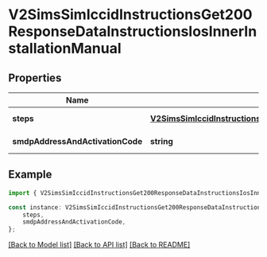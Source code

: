 # V2SimsSimIccidInstructionsGet200ResponseDataInstructionsIosInnerInstallationManual


## Properties

Name | Type | Description | Notes
------------ | ------------- | ------------- | -------------
**steps** | [**V2SimsSimIccidInstructionsGet200ResponseDataInstructionsIosInnerInstallationManualSteps**](V2SimsSimIccidInstructionsGet200ResponseDataInstructionsIosInnerInstallationManualSteps.md) |  | [default to undefined]
**smdpAddressAndActivationCode** | **string** |  | [default to undefined]

## Example

```typescript
import { V2SimsSimIccidInstructionsGet200ResponseDataInstructionsIosInnerInstallationManual } from '@hiilo/airalo';

const instance: V2SimsSimIccidInstructionsGet200ResponseDataInstructionsIosInnerInstallationManual = {
    steps,
    smdpAddressAndActivationCode,
};
```

[[Back to Model list]](../README.md#documentation-for-models) [[Back to API list]](../README.md#documentation-for-api-endpoints) [[Back to README]](../README.md)
